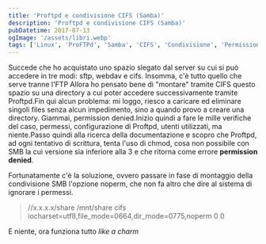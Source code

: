 ```yaml
---
title: 'Proftpd e condivisione CIFS (Samba)'
description: 'Proftpd e condivisione CIFS (Samba)'
pubDatetime: 2017-07-13
ogImage: '/assets/libri.webp'
tags: ['Linux', 'ProFTPd', 'Samba', 'CIFS', 'Condivisione', 'Permission Denied', 'ChMod']
---
```


Succede che ho acquistato uno spazio slegato dal server su cui si può accedere in tre modi: sftp, webdav e cifs.
Insomma, c'è tutto quello che serve tranne l'FTP
Allora ho pensato bene di "montare" tramite CIFS questo spazio su una directory a cui poter accedere successivamente tramite Proftpd.Fin qui alcun problema: mi loggo, riesco a caricare ed eliminare singoli files senza alcun impedimento, sino a quando provo a creare una directory. Giammai, permission denied.Inizio quindi a fare le mille verifiche del caso, permessi, configurazione di Proftpd, utenti utilizzati, ma niente.Passo quindi alla ricerca della documentazione e scopro che Proftpd, ad ogni tentativo di scrittura, tenta l'uso di chmod, cosa non possibile con SMB la cui versione sia inferiore alla 3 e che ritorna come errore **permission denied**.

Fortunatamente c'è la soluzione, ovvero passare in fase di montaggio della condivisione SMB l'opzione noperm, che non fa altro che dire al sistema di ignorare i permessi.

>//x.x.x.x/share /mnt/share cifs iocharset=utf8,file_mode=0664,dir_mode=0775,noperm 0 0

E niente, ora funziona tutto *like a charm*